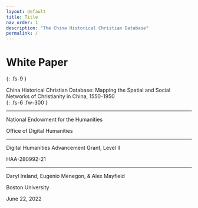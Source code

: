 ```yaml
---
layout: default
title: Title
nav_order: 1
description: "The China Historical Christian Database"
permalink: /
---
```


# White Paper
{: .fs-9 }

China Historical Christian Database: Mapping the Spatial and Social Networks of Christianity in China, 1550-1950  
{: .fs-6 .fw-300 }

---

National Endowment for the Humanities

Office of Digital Humanities  

---

Digital Humanities Advancement Grant, Level II

HAA-280992-21  

---

Daryl Ireland, Eugenio Menegon, & Alex Mayfield

Boston University

June 22, 2022
